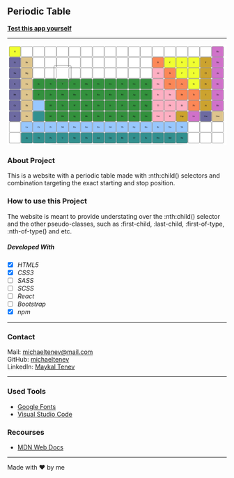 ## Periodic Table

**[Test this app yourself](https://maykaltenev.github.io/periodic-table/)**

---

![Screenshot from Project](./images/periodic-table.png)

### About Project

This is a website with a periodic table made with :nth:child() selectors and combination targeting the exact starting and stop position.

### How to use this Project

The website is meant to provide understating over the :nth:child() selector and the other pseudo-classes, such as :first-child, :last-child, :first-of-type,
:nth-of-type() and etc.

##### Developed With

- [x] _HTML5_
- [x] _CSS3_
- [ ] _SASS_
- [ ] _SCSS_
- [ ] _React_
- [ ] _Bootstrap_
- [x] _npm_

---

### Contact

Mail: <michaeltenev@mail.com><br>
GitHub: [michaeltenev](https://github.com/maykaltenev)<br>
LinkedIn: [Maykal Tenev](https://www.linkedin.com/in/maykal-tenev-a8729586/)

---

### Used Tools

- [Google Fonts](https://fonts.google.com/)
- [Visual Studio Code](https://code.visualstudio.com/)

### Recourses

- [MDN Web Docs](https://developer.mozilla.org/de/)

---

Made with ❤️ by me
